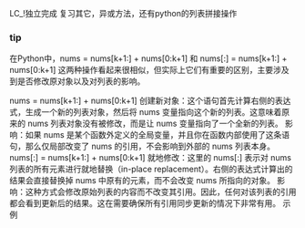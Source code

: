 LC_!独立完成
复习其它，异或方法，还有python的列表拼接操作

### tip
在Python中，nums = nums[k+1:] + nums[0:k+1] 和 nums[:] = nums[k+1:] + nums[0:k+1] 这两种操作看起来很相似，但实际上它们有重要的区别，主要涉及到是否修改原对象以及对列表的影响。

nums = nums[k+1:] + nums[0:k+1]
创建新对象：这个语句首先计算右侧的表达式，生成一个新的列表对象，然后将 nums 变量指向这个新的列表。这意味着原来的 nums 列表对象没有被修改，而是让 nums 变量指向了一个全新的列表。
影响：如果 nums 是某个函数外定义的全局变量，并且你在函数内部使用了这条语句，那么仅局部改变了 nums 的引用，不会影响到外部的 nums 列表本身。
nums[:] = nums[k+1:] + nums[0:k+1]
就地修改：这里的 nums[:] 表示对 nums 列表的所有元素进行就地替换（in-place replacement）。右侧的表达式计算出的结果会直接替换掉 nums 中原有的元素，而不会改变 nums 所指向的对象。
影响：这种方式会修改原始列表的内容而不改变其引用。因此，任何对该列表的引用都会看到更新后的结果。这在需要确保所有引用同步更新的情况下非常有用。
示例